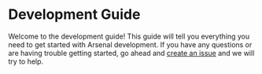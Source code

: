 # Development Guide

Welcome to the development guide! This guide will tell you everything you need to get started with Arsenal development. If you have any questions or are having trouble getting started, go ahead and [create an issue](https://github.com/katharostech/arsenal/issues/new/choose) and we will try to help.
